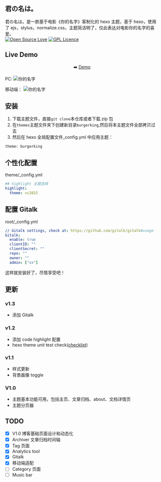 ## 君の名は。

君の名は。是一款基于电影《你的名字》客制化的 hexo 主题，基于 hexo，使用了 ejs，stylus，normalize.css，主题简洁明了，仅此表达对电影你的名字的喜爱。  
[![Open Source Love](https://badges.frapsoft.com/os/v1/open-source.svg?v=103)](https://github.com/ellerbrock/open-source-badge/) [![GPL Licence](https://badges.frapsoft.com/os/gpl/gpl.svg?v=103)](https://opensource.org/licenses/GPL-2.0)

## Live Demo

<p align="center">
➡️ <a href="https://jackzong.github.io">Demo</a>
</p>

PC:
![你的名字](https://github.com/JackZong/burger-king-hexo-theme/blob/master/source/imgs/pc.png)

移动端：
![你的名字](https://github.com/JackZong/burger-king-hexo-theme/blob/master/source/imgs/mobile.png)

## 安装

1. 下载主题文件，直接`git clone`本仓库或者下载.zip 包
2. 在`themes`主题文件夹下创建新目录`burgerking`,然后将本主题文件全部拷贝过去
3. 然后在 hexo 全局配置文件\_config.yml 中应用主题：

```
theme: burgerking
```

## 个性化配置

theme/\_config.yml

```yml
## highlight 主题选择
highlight:
  theme: vs2015
```

## 配置 Gitalk

root/\_config.yml

```yml
// Gitalk settings, check at: https://github.com/gitalk/gitalk#usage
Gitalk:
  enable: true
  clientID: ""
  clientSecret: ""
  repo: ""
  owner: ""
  admin: ["xx"]
```

这样就安装好了，尽情享受吧！

## 更新

### v1.3

- 添加 Gitalk

### v1.2

- 添加 code highlight 配置
- hexo theme unit test check([checklist](https://github.com/hexojs/hexo-theme-unit-test))

### v1.1

- 样式更新
- 背景画像 toggle

### V1.0

- 主题基本功能可用，包括主页、文章归档、about、文档详情页
- 主题分页器

## TODO

- [x] V1.0 博客基础页面设计和动态化
- [x] Archiver 文章归档时间轴
- [x] Tag 页面
- [x] Analytics tool
- [x] Gitalk
- [x] 移动端适配
- [ ] Category 页面
- [ ] Music bar
